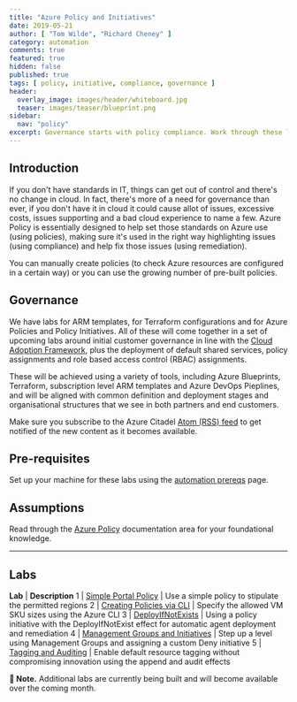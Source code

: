 ```yaml
---
title: "Azure Policy and Initiatives"
date: 2019-05-21
author: [ "Tom Wilde", "Richard Cheney" ]
category: automation
comments: true
featured: true
hidden: false
published: true
tags: [ policy, initiative, compliance, governance ]
header:
  overlay_image: images/header/whiteboard.jpg
  teaser: images/teaser/blueprint.png
sidebar:
  nav: "policy"
excerpt: Governance starts with policy compliance. Work through these labs to make Azure Policy and Initiatives work for you.
---
```


## Introduction

If you don't have standards in IT, things can get out of control and there's no change in cloud. In fact, there's more of a need for governance than ever, if you don't have it in cloud it could cause allot of issues, excessive costs, issues supporting and a bad cloud experience to name a few. Azure Policy is essentially designed to help set those standards on Azure use (using policies), making sure it's used in the right way highlighting issues (using compliance) and help fix those issues (using remediation).

You can manually create policies (to check Azure resources are configured in a certain way) or you can use the growing number of pre-built policies.

## Governance

We have labs for ARM templates, for Terraform configurations and for Azure Policies and Policy Initiatives. All of these will come together in a set of upcoming labs around initial customer governance in line with the [Cloud Adoption Framework](https://aka.ms/caf), plus the deployment of default shared services, policy assignments and role based access control (RBAC) assignments.

These will be achieved using a variety of tools, including Azure Blueprints, Terraform, subscription level ARM templates and Azure DevOps Pieplines, and will be aligned with common definition and deployment stages and organisational structures that we see in both partners and end customers.

Make sure you subscribe to the Azure Citadel [Atom (RSS) feed](/feed.xml) to get notified of the new content as it becomes available.

## Pre-requisites

Set up your machine for these labs using the [automation prereqs](/prereqs) page.

## Assumptions

Read through the [Azure Policy](https://docs.microsoft.com/en-gb/azure/governance/policy/overview) documentation area for your foundational knowledge.

----------

## Labs

**Lab** | **Description**
1 | [Simple Portal Policy](lab1) | Use a simple policy to stipulate the permitted regions
2 | [Creating Policies via CLI](lab2) | Specify the allowed VM SKU sizes using the Azure CLI
3 | [DeployIfNotExists](lab3) | Using a policy initiative with the DeployIfNotExist effect for automatic agent deployment and remediation
4 | [Management Groups and Initiatives](lab4) | Step up a level using Management Groups and assigning a custom Deny initiative
5 | [Tagging and Auditing](lab5) | Enable default resource tagging without compromising innovation using the append and audit effects

**💬 Note.** Additional labs are currently being built and will become available over the coming month.
